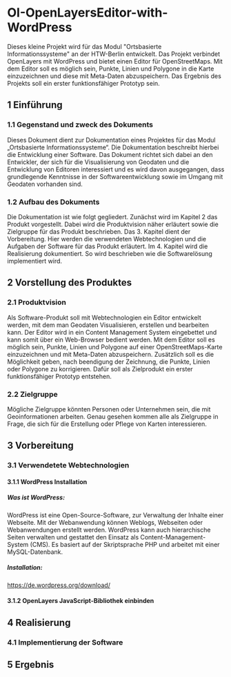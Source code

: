 # OI-OpenLayersEditor-with-WordPress

Dieses kleine Projekt wird für das Modul "Ortsbasierte Informationssysteme" an der HTW-Berlin entwickelt. Das Projekt verbindet OpenLayers mit WordPress und bietet einen Editor für OpenStreetMaps. Mit dem Editor soll es möglich sein, Punkte, Linien und Polygone in die Karte einzuzeichnen und diese mit Meta-Daten abzuspeichern. Das Ergebnis des Projekts soll ein erster funktionsfähiger Prototyp sein.  

## 1 Einführung
### 1.1 Gegenstand und zweck des Dokuments

Dieses Dokument dient zur Dokumentation eines Projektes für das Modul „Ortsbasierte Informationssysteme“. Die Dokumentation beschreibt hierbei die Entwicklung einer Software. Das Dokument richtet sich dabei an den Entwickler, der sich für die Visualisierung von Geodaten und die Entwicklung von Editoren interessiert und es wird
davon ausgegangen, dass grundlegende Kenntnisse in der Softwareentwicklung sowie im Umgang mit
Geodaten vorhanden sind.

### 1.2 Aufbau des Dokuments

Die Dokumentation ist wie folgt gegliedert. Zunächst wird im Kapitel 2 das Produkt vorgestellt. Dabei
wird die Produktvision näher erläutert sowie die Zielgruppe für das Produkt beschrieben. Das 3.
Kapitel dient der Vorbereitung. Hier werden die verwendeten Webtechnologien und die
Aufgaben der Software für das Produkt erläutert. Im 4. Kapitel wird die Realisierung dokumentiert. So
wird beschrieben wie die Softwarelösung implementiert wird. 

## 2 Vorstellung des Produktes
### 2.1 Produktvision

Als Software-Produkt soll mit Webtechnologien ein Editor entwickelt werden, mit dem man Geodaten Visualisieren, erstellen und bearbeiten kann. Der Editor wird in ein Content Management System eingebettet und kann somit über ein Web-Browser bedient werden. Mit dem Editor soll es möglich sein, Punkte, Linien und Polygone auf einer OpenStreetMaps-Karte einzuzeichnen und mit Meta-Daten abzuspeichern. Zusätzlich soll es die Möglichkeit geben, nach beendigung der Zeichnung, die Punkte, Linien oder Polygone zu korrigieren. Dafür soll als Zielprodukt ein erster funktionsfähiger Prototyp entstehen.

### 2.2 Zielgruppe

Mögliche Zielgruppe könnten Personen oder Unternehmen sein, die mit Geoinformationen arbeiten. Genau gesehen kommen alle als Zielgruppe in Frage, die sich für die Erstellung oder Pflege von Karten interessieren. 

## 3 Vorbereitung
### 3.1 Verwendetete Webtechnologien
#### 3.1.1 WordPress Installation

##### Was ist WordPress:

WordPress ist eine Open-Source-Software, zur Verwaltung der Inhalte einer Webseite. Mit der Webanwendung können Weblogs, Webseiten oder Webanwendungen erstellt werden. WordPress kann auch hierarchische Seiten verwalten und gestattet den Einsatz als Content-Management-System (CMS). Es basiert auf der Skriptsprache PHP und arbeitet mit einer MySQL-Datenbank.

##### Installation:

https://de.wordpress.org/download/

#### 3.1.2 OpenLayers JavaScript-Bibliothek einbinden

## 4 Realisierung
### 4.1 Implementierung der Software

## 5 Ergebnis

